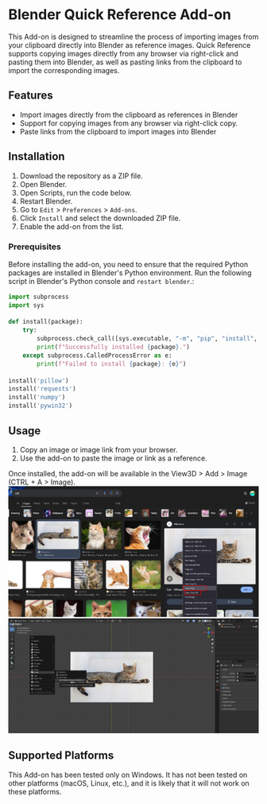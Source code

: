 # Blender Quick Reference Add-on

This Add-on is designed to streamline the process of importing images from your clipboard directly into Blender as reference images. Quick Reference supports copying images directly from any browser via right-click and pasting them into Blender, as well as pasting links from the clipboard to import the corresponding images.

## Features

- Import images directly from the clipboard as references in Blender
- Support for copying images from any browser via right-click copy.
- Paste links from the clipboard to import images into Blender

## Installation

1. Download the repository as a ZIP file.
2. Open Blender.
3. Open Scripts, run the code below.
4. Restart Blender.
5. Go to `Edit` > `Preferences` > `Add-ons`.
6. Click `Install` and select the downloaded ZIP file.
7. Enable the add-on from the list.

### Prerequisites

Before installing the add-on, you need to ensure that the required Python packages are installed in Blender's Python environment. Run the following script in Blender's Python console and `restart blender`.:

```python
import subprocess
import sys

def install(package):
    try:
        subprocess.check_call([sys.executable, "-m", "pip", "install", package])
        print(f"Successfully installed {package}.")
    except subprocess.CalledProcessError as e:
        print(f"Failed to install {package}: {e}")

install('pillow')
install('requests')
install('numpy')
install('pywin32')
```

## Usage

1. Copy an image or image link from your browser.
3. Use the add-on to paste the image or link as a reference.

Once installed, the add-on will be available in the View3D > Add > Image (CTRL + A > Image).
![Screenshot](https://github.com/sinanuygunn/blender_quick_reference/blob/main/screenshots/Screenshot.png)
![Screenshot2](https://github.com/sinanuygunn/blender_quick_reference/blob/main/screenshots/Screenshotcat2.png)

## Supported Platforms

This Add-on has been tested only on Windows. It has not been tested on other platforms (macOS, Linux, etc.), and it is likely that it will not work on these platforms.


